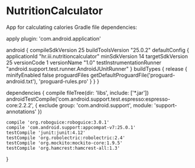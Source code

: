# NutritionCalculator
App for calculating calories
Gradle file dependencies:

apply plugin: 'com.android.application'

android {
    compileSdkVersion 25
    buildToolsVersion "25.0.2"
    defaultConfig {
        applicationId "hr.iii.nutritioncalculator"
        minSdkVersion 14
        targetSdkVersion 25
        versionCode 1
        versionName "1.0"
        testInstrumentationRunner "android.support.test.runner.AndroidJUnitRunner"
    }
    buildTypes {
        release {
            minifyEnabled false
            proguardFiles getDefaultProguardFile('proguard-android.txt'), 'proguard-rules.pro'
        }
    }
}

dependencies {
    compile fileTree(dir: 'libs', include: ['*.jar'])
    androidTestCompile('com.android.support.test.espresso:espresso-core:2.2.2', {
        exclude group: 'com.android.support', module: 'support-annotations'
    })


    compile 'org.roboguice:roboguice:3.0.1'
    compile 'com.android.support:appcompat-v7:25.0.1'
    testCompile 'junit:junit:4.12'
    testCompile 'org.robolectric:robolectric:2.4'
    testCompile 'org.mockito:mockito-core:1.9.5'
    testCompile 'org.hamcrest:hamcrest-all:1.3'
}
